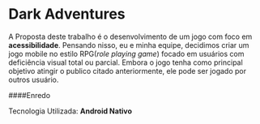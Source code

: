 # Dark Adventures

A Proposta deste trabalho é o desenvolvimento de um jogo com foco em **acessibilidade**.
Pensando nisso, eu e minha equipe, decidimos criar um jogo mobile no estilo RPG(*role playing game*) focado em usuários
com deficiência visual total ou parcial. Embora o jogo tenha como principal objetivo atingir o publico citado anteriormente, 
ele pode ser jogado por outros usuário. 

####Enredo


Tecnologia Utilizada: **Android Nativo**
